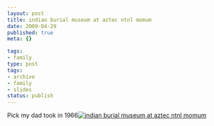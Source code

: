 ```yaml
---
layout: post
title: indian burial museum at aztec ntnl momum
date: 2009-04-29
published: true
meta: {}

tags:
- family
type: post
tags:
- archive
- family
- slides
status: publish
---
```

Pick my dad took in 1966[![indian burial museum at aztec ntnl momum](http://media.eick.us/2011/05/332570859_68eb7ab4c6.jpg)](http://www.flickr.com/photos/19429588@N00/332570859 "View 'indian burial museum at aztec ntnl momum' on Flickr.com")
